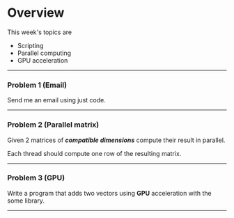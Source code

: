 # Overview  

This week's topics are
  - Scripting
  - Parallel computing
  - GPU acceleration

---

### Problem 1 (Email)

Send me an email using just code.

---
### Problem 2 (Parallel matrix)

Given 2 matrices of ___compatible dimensions___ compute their result in parallel.

Each thread should compute one row of the resulting matrix.

---

### Problem 3 (GPU)

Write a program that adds two vectors using __GPU__ acceleration with the some library.




---
